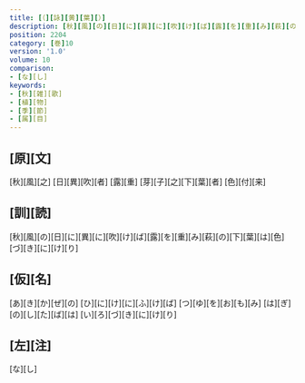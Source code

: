 ```yaml
---
title: [（][詠][黄][葉][）]
description: [秋][風][の][日][に][異][に][吹][け][ば][露][を][重][み][萩][の][下][葉][は][色][づ][き][に][け][り]
position: 2204
category: [巻]10
version: '1.0'
volume: 10
comparison:
- [な][し]
keywords:
- [秋][雑][歌]
- [植][物]
- [季][節]
- [属][目]
---
```


## [原][文]

[秋][風][之] [日][異][吹][者] [露][重] [芽][子][之][下][葉][者] [色][付][来]

## [訓][読]

[秋][風][の][日][に][異][に][吹][け][ば][露][を][重][み][萩][の][下][葉][は][色][づ][き][に][け][り]

## [仮][名]

[あ][き][か][ぜ][の] [ひ][に][け][に][ふ][け][ば] [つ][ゆ][を][お][も][み] [は][ぎ][の][し][た][ば][は] [い][ろ][づ][き][に][け][り]

## [左][注]

[な][し]
